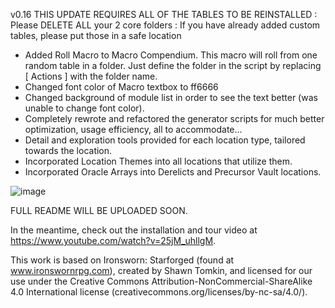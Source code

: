 v0.16
THIS UPDATE REQUIRES ALL OF THE TABLES TO BE REINSTALLED
: Please DELETE ALL your 2 core folders
: If you have already added custom tables, please put those in a safe location

- Added Roll Macro to Macro Compendium. This macro will roll from one random table in a folder. Just define the folder in the script by replacing [ Actions ] with the folder name.
- Changed font color of Macro textbox to ff6666
- Changed background of module list in order to see the text better (was unable to change font color).
- Completely rewrote and refactored the generator scripts for much better optimization, usage efficiency, all to accommodate...
- Detail and exploration tools provided for each location type, tailored towards the location.
- Incorporated Location Themes into all locations that utilize them.
- Incorporated Oracle Arrays into Derelicts and Precursor Vault locations.

![image](https://user-images.githubusercontent.com/84727873/124336519-5097ab00-db6c-11eb-828e-06da06ddec61.png)

FULL README WILL BE UPLOADED SOON.

In the meantime, check out the installation and tour video at https://www.youtube.com/watch?v=25jM_uhllgM.

This work is based on Ironsworn: Starforged (found at www.ironswornrpg.com), created by Shawn Tomkin, and licensed for our use under the Creative Commons Attribution-NonCommercial-ShareAlike 4.0 International license (creativecommons.org/licenses/by-nc-sa/4.0/).